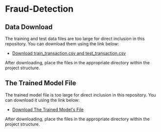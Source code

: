 # Fraud-Detection
## Data Download

The training and test data files are too large for direct inclusion in this repository. You can download them using the link below:

- [Download train_transaction.csv and test_transaction.csv](https://drive.google.com/uc?export=download&id=1eWLIUHOqARxNSTlqAs948v94BsjnHWTH)



After downloading, place the files in the appropriate directory within the project structure.

## The Trained Model File

The trained model file is too large for direct inclusion in this repository. You can download it using the link below:

- [Download The Trained Model's File](https://drive.google.com/uc?export=download&id=1sEftjzTxyiTvs-kASZau8HuFU90czA5Z)



After downloading, place the files in the appropriate directory within the project structure.

